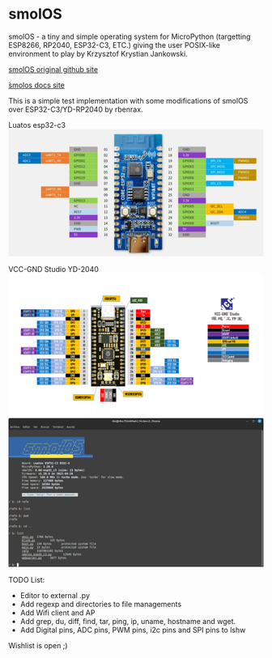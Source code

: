 # smolOS

smolOS - a tiny and simple operating system for MicroPython (targetting ESP8266, RP2040, ESP32-C3, ETC.) giving the user POSIX-like environment to play by Krzysztof Krystian Jankowski.

[smolOS original github site](https://github.com/w84death/smolOS/tree/main)

[́smolos docs site](http://smol.p1x.in/os/)

This is a simple test implementation with some modifications of smolOS over ESP32-C3/YD-RP2040 by rbenrax.

Luatos esp32-c3
![luatos](media/luatos_CORE-ESP32_pinout.webp)

VCC-GND Studio YD-2040
![VCC-GND Studio](media/YD-2040-PIN.png)
![luatos on esp32-c3](media/smolos_01.png )

TODO List:
- Editor to external .py
- Add regexp and directories to file managements
- Add Wifi client and AP
- Add grep, du, diff, find, tar, ping, ip, uname, hostname and wget.
- Add Digital pins, ADC pins, PWM pins, i2c pins and SPI pins to lshw

Wishlist is open ;)
